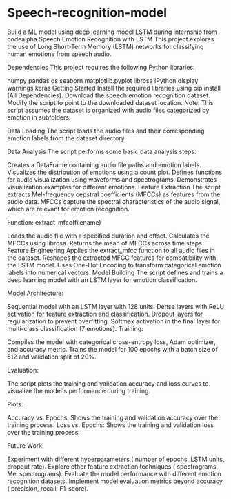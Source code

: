 # Speech-recognition-model
Build a ML model using deep learning model LSTM  during internship from codealpha
Speech Emotion Recognition with LSTM
This project explores the use of Long Short-Term Memory (LSTM) networks for classifying human emotions from speech audio.

Dependencies
This project requires the following Python libraries:

numpy
pandas
os
seaborn
matplotlib.pyplot
librosa
IPython.display
warnings
keras
Getting Started
Install the required libraries using pip install (All Dependencies).
Download the speech emotion recognition dataset.
Modify the script to point to the downloaded dataset location.
Note: This script assumes the dataset is organized with audio files categorized by emotion in subfolders.

Data Loading
The script loads the audio files and their corresponding emotion labels from the dataset directory.

Data Analysis
The script performs some basic data analysis steps:

Creates a DataFrame containing audio file paths and emotion labels.
Visualizes the distribution of emotions using a count plot.
Defines functions for audio visualization using waveforms and spectrograms.
Demonstrates visualization examples for different emotions.
Feature Extraction
The script extracts Mel-frequency cepstral coefficients (MFCCs) as features from the audio data. MFCCs capture the spectral characteristics of the audio signal, which are relevant for emotion recognition.

Function: extract_mfcc(filename)

Loads the audio file with a specified duration and offset.
Calculates the MFCCs using librosa.
Returns the mean of MFCCs across time steps.
Feature Engineering
Applies the extract_mfcc function to all audio files in the dataset.
Reshapes the extracted MFCC features for compatibility with the LSTM model.
Uses One-Hot Encoding to transform categorical emotion labels into numerical vectors.
Model Building
The script defines and trains a deep learning model with an LSTM layer for emotion classification.

Model Architecture:

Sequential model with an LSTM layer with 128 units.
Dense layers with ReLU activation for feature extraction and classification.
Dropout layers for regularization to prevent overfitting.
Softmax activation in the final layer for multi-class classification (7 emotions).
Training:

Compiles the model with categorical cross-entropy loss, Adam optimizer, and accuracy metric.
Trains the model for 100 epochs with a batch size of 512 and validation split of 20%.

Evaluation:

The script plots the training and validation accuracy and loss curves to visualize the model's performance during training.

Plots:

Accuracy vs. Epochs: Shows the training and validation accuracy over the training process.
Loss vs. Epochs: Shows the training and validation loss over the training process.

Future Work:

Experiment with different hyperparameters ( number of epochs, LSTM units, dropout rate).
Explore other feature extraction techniques ( spectrograms, Mel spectrograms).
Evaluate the model performance with different emotion recognition datasets.
Implement model evaluation metrics beyond accuracy ( precision, recall, F1-score).
